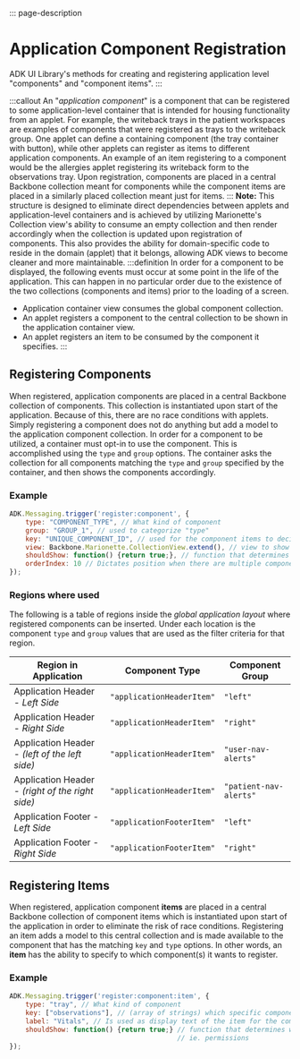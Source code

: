 ::: page-description
# Application Component Registration #
ADK UI Library's methods for creating and registering application level "components" and "component items".
:::

:::callout
An "_application component_" is a component that can be registered to some application-level container that is intended for housing functionality from an applet. For example, the writeback trays in the patient workspaces are examples of components that were registered as trays to the writeback group. One applet can define a containing component (the tray container with button), while other applets can register as items to different application components. An example of an item registering to a component would be the allergies applet registering its writeback form to the observations tray. Upon registration, components are placed in a central Backbone collection meant for components while the component items are placed in a similarly placed collection meant just for items.
:::
**Note:** This structure is designed to eliminate direct dependencies between applets and application-level containers and is achieved by utilizing Marionette's Collection view's ability to consume an empty collection and then render accordingly when the collection is updated upon registration of components. This also provides the ability for domain-specific code to reside in the domain (applet) that it belongs, allowing ADK views to become cleaner and more maintainable.
:::definition
In order for a component to be displayed, the following events must occur at some point in the life of the application. This can happen in no particular order due to the existence of the two collections (components and items) prior to the loading of a screen.
- Application container view consumes the global component collection.
- An applet registers a component to the central collection to be shown in the application container view.
- An applet registers an item to be consumed by the component it specifies.
:::

## Registering Components ##
When registered, application components are placed in a central Backbone collection of components. This collection is instantiated upon start of the application. Because of this, there are no race conditions with applets. Simply registering a component does not do anything but add a model to the application component collection. In order for a component to be utilized, a container must opt-in to use the component. This is accomplished using the `type` and `group` options. The container asks the collection for all components matching the `type` and `group` specified by the container, and then shows the components accordingly.

### Example ###
```JavaScript
ADK.Messaging.trigger('register:component', {
    type: "COMPONENT_TYPE", // What kind of component
    group: "GROUP_1", // used to categorize "type"
    key: "UNIQUE_COMPONENT_ID", // used for the component items to decide to which component to register
    view: Backbone.Marionette.CollectionView.extend(), // view to show
    shouldShow: function() {return true;}, // function that determines whether component should show
    orderIndex: 10 // Dictates position when there are multiple components of the same type and group
});
```

### Regions where used ###
The following is a table of regions inside the _global application layout_ where registered components can be inserted. Under each location is the component `type` and `group` values that are used as the filter criteria for that region.

| Region in Application                             | Component Type            | Component Group      |
|---------------------------------------------------|---------------------------|----------------------|
| Application Header - _Left Side_                  |`"applicationHeaderItem"`  |`"left"`              |
| Application Header - _Right Side_                 |`"applicationHeaderItem"`  |`"right"`             |
| Application Header - _(left of the left side)_    |`"applicationHeaderItem"`  |`"user-nav-alerts"`   |
| Application Header - _(right of the right side)_  |`"applicationHeaderItem"`  |`"patient-nav-alerts"`|
| Application Footer - _Left Side_                  |`"applicationFooterItem"`  |`"left"`              |
| Application Footer - _Right Side_                 |`"applicationFooterItem"`  |`"right"`             |

## Registering Items ##
When registered, application component **items** are placed in a central Backbone collection of component items which is instantiated upon start of the application in order to eliminate the risk of race conditions. Registering an item adds a model to this central collection and is made available to the component that has the matching `key` and `type` options. In other words, an **item** has the ability to specify to which component(s) it wants to register.

### Example ###
```JavaScript
ADK.Messaging.trigger('register:component:item', {
    type: "tray", // What kind of component
    key: ["observations"], // (array of strings) which specific component of specified type
    label: "Vitals", // Is used as display text of the item for the component
    shouldShow: function() {return true;} // function that determines whether the item should show
                                          // ie. permissions
});
```
